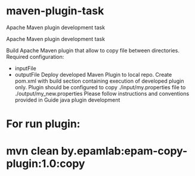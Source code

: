 # maven-plugin-task
Apache Maven plugin development task


Apache Maven plugin development task

Build Apache Maven plugin that allow to copy file between directories.
Required configuration:
-	inputFile
-	outputFile
Deploy developed Maven Plugin to local repo.
Create pom.xml with build section containing execution of developed plugin only.
Plugin should be configured to copy ./input/my.properties file to ./output/my_new.properties
Please follow instructions and conventions provided in Guide java plugin development

# For run plugin:
# mvn clean by.epamlab:epam-copy-plugin:1.0:copy
